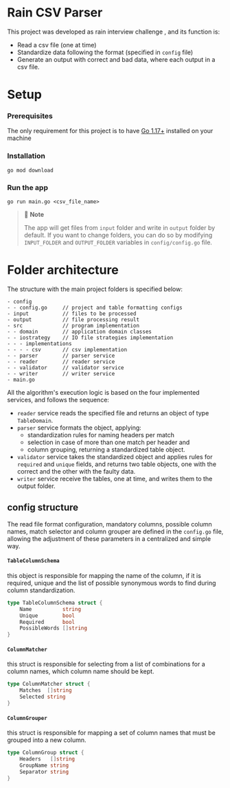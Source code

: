 # Rain CSV Parser

This project was developed as rain interview challenge , and its function is:
 * Read a csv file (one at time)
 * Standardize data following the format (specified in `config` file)  
 * Generate an output with correct and bad data, where each output in a csv file.

# Setup

### Prerequisites

The only requirement for this project is to have [Go 1.17+](https://go.dev/dl/) installed on your machine

### Installation

```shell
go mod download
```

### Run the app

```shell
go run main.go <csv_file_name>
```

> 🚩 **Note**
>
> The app will get files from `input` folder and write in `output` folder by default.
> If you want to change folders, you can do so by modifying `INPUT_FOLDER` and `OUTPUT_FOLDER` variables in `config/config.go` file.

# Folder architecture

The structure with the main project folders is specified below:
```
- config
- - config.go     // project and table formatting configs
- input           // files to be processed
- output          // file processing result
- src             // program implementation
- - domain        // application domain classes
- - iostrategy    // IO file strategies implementation
- - - implementations
- - - - csv       // csv implementation
- - parser        // parser service
- - reader        // reader service
- - validator     // validator service
- - writer        // writer service
- main.go
```

All the algorithm's execution logic is based on the four implemented services, and follows the sequence:
* `reader` service reads the specified file and returns an object of type `TableDomain`.
* `parser` service formats the object, applying:
  * standardization rules for naming headers per match
  * selection in case of more than one match per header and
  * column grouping, returning a standardized table object.
* `validator` service takes the standardized object and applies rules for `required` and `unique` fields, and returns two table objects, one with the correct and the other with the faulty data.
* `writer` service receive the tables, one at time, and writes them to the output folder.

## config structure

The read file format configuration, mandatory columns, possible column names, match selector and column grouper
are defined in the `config.go` file, allowing the adjustment of these parameters in a centralized and simple way.

#### `TableColumnSchema`

this object is responsible for mapping the name of the column, if it is required, unique and the list of possible synonymous words to find during column standardization.

```go
type TableColumnSchema struct {
    Name          string
    Unique        bool
    Required      bool
    PossibleWords []string
}
```

#### `ColumnMatcher`

this struct is responsible for selecting from a list of combinations for a column names, which column name should be kept.

```go
type ColumnMatcher struct {
    Matches  []string
    Selected string
}
```

#### `ColumnGrouper`

this struct is responsible for mapping a set of column names that must be grouped into a new column.

```go
type ColumnGroup struct {
    Headers   []string
    GroupName string
    Separator string
}
```